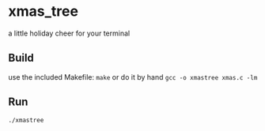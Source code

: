 # xmas_tree
a little holiday cheer for your terminal

## Build
use the included Makefile:
`make`
or do it by hand
`gcc -o xmastree xmas.c -lm`

## Run
`./xmastree`
